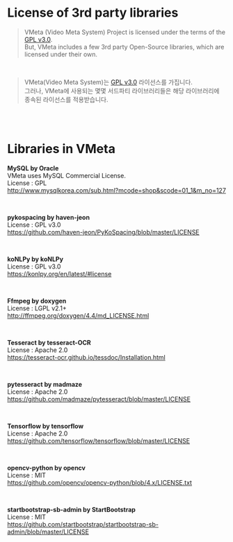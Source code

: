 # License of 3rd party libraries

> VMeta (Video Meta System) Project is licensed under the terms of the <a href="./README.md">GPL v3.0</a>. <br/>
> But, VMeta includes a few 3rd party Open-Source libraries, which are licensed under their own.

<br/>

> VMeta(Video Meta System)는 <a href="./README.md">GPL v3.0</a> 라이선스를 가집니다. <br/>
> 그러나, VMeta에 사용되는 몇몇 서드파티 라이브러리들은 해당 라이브러리에 종속된 라이선스를 적용받습니다.

<br/>
<br/>

# Libraries in VMeta

<b> MySQL by Oracle</b><br/>
VMeta uses MySQL Commercial License.<br/>
License : GPL<br/>
http://www.mysqlkorea.com/sub.html?mcode=shop&scode=01_1&m_no=127

<br/>

<b> pykospacing by haven-jeon</b><br/>
License : GPL v3.0<br/>
https://github.com/haven-jeon/PyKoSpacing/blob/master/LICENSE

<br/>

<b> koNLPy by koNLPy</b><br/>
License : GPL v3.0<br/>
https://konlpy.org/en/latest/#license

<br/>

<b> Ffmpeg by doxygen</b><br/>
License : LGPL v2.1+<br/>
http://ffmpeg.org/doxygen/4.4/md_LICENSE.html

<br/>

<b> Tesseract by tesseract-OCR</b><br/>
License : Apache 2.0<br/>
https://tesseract-ocr.github.io/tessdoc/Installation.html

<br/>

<b> pytesseract by madmaze</b><br/>
License : Apache 2.0<br/>
https://github.com/madmaze/pytesseract/blob/master/LICENSE

<br/>

<b> Tensorflow by tensorflow</b><br/>
License : Apache 2.0<br/>
https://github.com/tensorflow/tensorflow/blob/master/LICENSE

<br/>

<b> opencv-python by opencv</b><br/>
License : MIT<br/>
https://github.com/opencv/opencv-python/blob/4.x/LICENSE.txt

<br/>

<b> startbootstrap-sb-admin by StartBootstrap</b><br/>
License : MIT<br/>
https://github.com/startbootstrap/startbootstrap-sb-admin/blob/master/LICENSE
